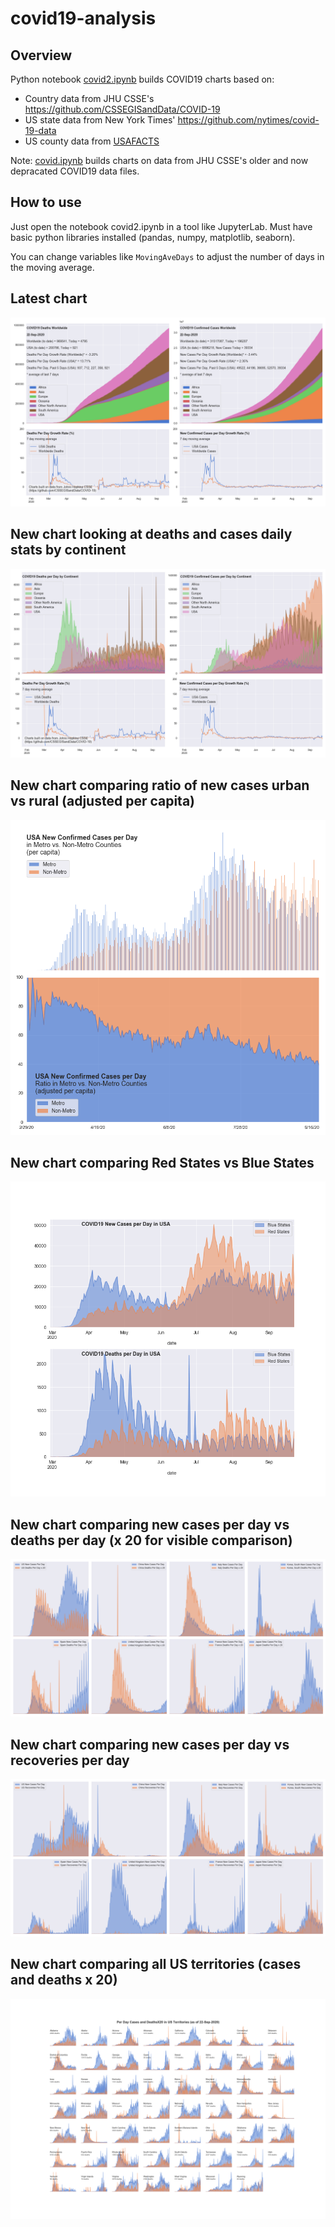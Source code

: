 # covid19-analysis

## Overview
Python notebook [covid2.ipynb](https://github.com/danlaw/covid19-analysis/blob/master/covid2.ipynb) builds COVID19 charts based on:
* Country data from JHU CSSE's https://github.com/CSSEGISandData/COVID-19
* US state data from New York Times' https://github.com/nytimes/covid-19-data
* US county data from [USAFACTS](https://usafacts.org/visualizations/coronavirus-covid-19-spread-map/)

Note: [covid.ipynb](https://github.com/danlaw/covid19-analysis/blob/master/covid.ipynb) builds charts on data from JHU CSSE's older and now depracated COVID19 data files.

## How to use
Just open the notebook covid2.ipynb in a tool like JupyterLab. Must have basic python libraries installed (pandas, numpy, matplotlib, seaborn).

You can change variables like ``MovingAveDays`` to adjust the number of days in the moving average.

## Latest chart
![Latest chart](charts/20200922-covid19-chart.png)

## New chart looking at deaths and cases daily stats by continent
![Comparison chart](charts/20200922-covid19-chart-perday.png)

## New chart comparing ratio of new cases urban vs rural (adjusted per capita)
![Urban rural per capita chart](charts/20200922-US-counties-urban-vs-rural-per-capita.png)

## New chart comparing Red States vs Blue States
![Red vs Blue chart](charts/20200922-compare-daily-red-vs-blue-states.png)

## New chart comparing new cases per day vs deaths per day (x 20 for visible comparison)
![Comparison chart](charts/20200922-comparison-chart.png)

## New chart comparing new cases per day vs recoveries per day
![Recovery chart](charts/20200922-comparison-recovery-chart.png)

## New chart comparing all US territories (cases and deaths x 20)
![Territories chart](charts/20200922-compare-US-territories.png)

